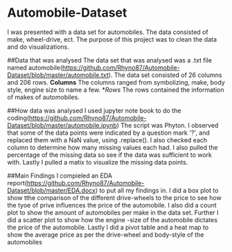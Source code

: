 # Automobile-Dataset
I was presented with a data set for automobiles.  The data consisted of make, wheel-drive, ect.
The purpose of this project was to clean the data and do visualizations.

##Data that was analysed
The data set that was analysed was a .txt file named automobile(https://github.com/Rhyno87/Automobile-Dataset/blob/master/automobile.txt).
The data set consisted of 26 columns and 206 rows.
**Columns**
The columns ranged from symbolizing, make, body style, engine size to name a few.
**Rows*
The rows contained the information of makes of automobiles.

##How data was analysed
I used jupyter note book to do the coding(https://github.com/Rhyno87/Automobile-Dataset/blob/master/automobile.ipynb)
The script was Phyton.  I observed that some of the data points were indicated by a question mark '?', and replaced them with a NaN value,
using .replace().
I also checked each column to determine how many missing values each had.  I also pulled the percentage of the missing data so see if the data 
was sufficient to work with.  Lastly I pulled a matix to visualize the missing data points.

##Main Findings
I compieled an EDA report(https://github.com/Rhyno87/Automobile-Dataset/blob/master/EDA.docx) to put all my findings in.
I did a box plot to show tthe comparison of the different drive-wheels to the price to see how the tyoe of prive influences the price of the automobile.
I also did a count plot to show the amount of automobiles per make in the data set.
Further I did a scatter plot to show how the engine -size of the automobile dictates the price of the automobile.
Lastly I did a pivot table and a heat map to show the average price as per the drive-wheel and body-style of the automobiles
